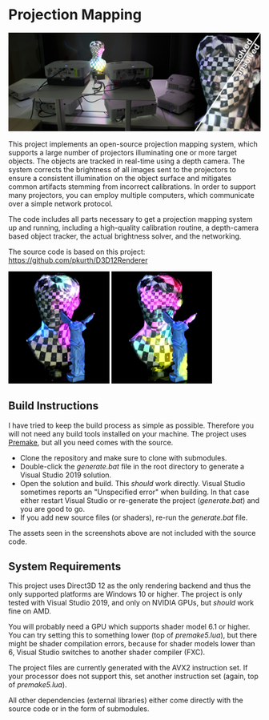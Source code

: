 # Projection Mapping

![](./assets/samples/teaser.jpg)


This project implements an open-source projection mapping system, which supports a large number of projectors illuminating one or more target objects.
The objects are tracked in real-time using a depth camera.
The system corrects the brightness of all images sent to the projectors to ensure a consistent illumination on the object surface and mitigates common artifacts stemming from incorrect calibrations.
In order to support many projectors, you can employ multiple computers, which communicate over a simple network protocol.

The code includes all parts necessary to get a projection mapping system up and running, including a high-quality calibration routine, a depth-camera based object tracker, the actual brightness solver, and the networking.


The source code is based on this project: https://github.com/pkurth/D3D12Renderer

<p float="left">
  <img src="./assets/samples/nike2.JPG" width="40%" />
  <img src="./assets/samples/nike3.JPG" width="40%" /> 
</p>



## Build Instructions

I have tried to keep the build process as simple as possible.
Therefore you will not need any build tools installed on your machine.
The project uses [Premake](https://github.com/premake/premake-core), but all you need comes with the source.

- Clone the repository and make sure to clone with submodules. 
- Double-click the _generate.bat_ file in the root directory to generate a Visual Studio 2019 solution.
- Open the solution and build. 
This _should_ work directly. 
Visual Studio sometimes reports an "Unspecified error" when building. 
In that case either restart Visual Studio or re-generate the project (_generate.bat_) and you are good to go.
- If you add new source files (or shaders), re-run the _generate.bat_ file.

The assets seen in the screenshots above are not included with the source code. 



## System Requirements

This project uses Direct3D 12 as the only rendering backend and thus the only supported platforms are Windows 10 or higher. 
The project is only tested with Visual Studio 2019, and only on NVIDIA GPUs, but _should_ work fine on AMD.

You will probably need a GPU which supports shader model 6.1 or higher.
You can try setting this to something lower (top of _premake5.lua_), but there might be shader compilation errors, because for shader models lower than 6, Visual Studio switches to another shader compiler (FXC).

The project files are currently generated with the AVX2 instruction set. 
If your processor does not support this, set another instruction set (again, top of _premake5.lua_).

All other dependencies (external libraries) either come directly with the source code or in the form of submodules.

